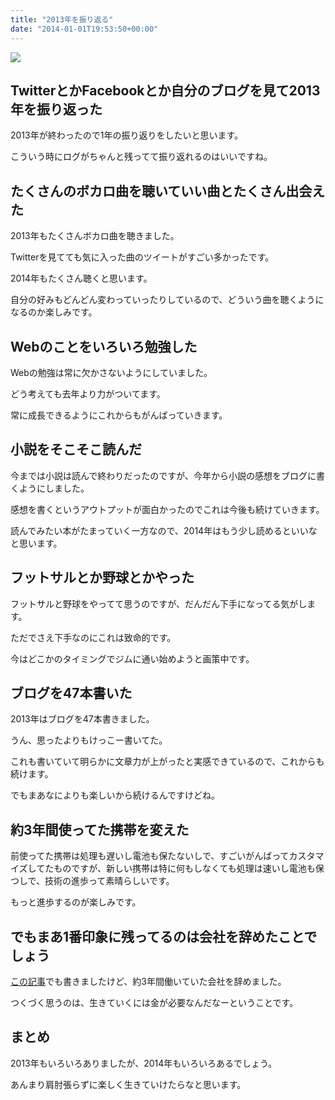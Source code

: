 ```yaml
---
title: "2013年を振り返る"
date: "2014-01-01T19:53:50+00:00"
---
```


![](/images/2014/01/de_20140101_2013.jpg)

## TwitterとかFacebookとか自分のブログを見て2013年を振り返った

2013年が終わったので1年の振り返りをしたいと思います。

こういう時にログがちゃんと残ってて振り返れるのはいいですね。

## たくさんのボカロ曲を聴いていい曲とたくさん出会えた

2013年もたくさんボカロ曲を聴きました。

Twitterを見てても気に入った曲のツイートがすごい多かったです。

2014年もたくさん聴くと思います。

自分の好みもどんどん変わっていったりしているので、どういう曲を聴くようになるのか楽しみです。

## Webのことをいろいろ勉強した

Webの勉強は常に欠かさないようにしていました。

どう考えても去年より力がついてます。

常に成長できるようにこれからもがんばっていきます。

## 小説をそこそこ読んだ

今までは小説は読んで終わりだったのですが、今年から小説の感想をブログに書くようにしました。

感想を書くというアウトプットが面白かったのでこれは今後も続けていきます。

読んでみたい本がたまっていく一方なので、2014年はもう少し読めるといいなと思います。

## フットサルとか野球とかやった

フットサルと野球をやってて思うのですが、だんだん下手になってる気がします。

ただでさえ下手なのにこれは致命的です。

今はどこかのタイミングでジムに通い始めようと画策中です。

## ブログを47本書いた

2013年はブログを47本書きました。

うん、思ったよりもけっこー書いてた。

これも書いていて明らかに文章力が上がったと実感できているので、これからも続けます。

でもまあなによりも楽しいから続けるんですけどね。

## 約3年間使ってた携帯を変えた

前使ってた携帯は処理も遅いし電池も保たないしで、すごいがんばってカスタマイズしてたものですが、新しい携帯は特に何もしなくても処理は速いし電池も保つしで、技術の進歩って素晴らしいです。

もっと進歩するのが楽しみです。

## でもまあ1番印象に残ってるのは会社を辞めたことでしょう

[この記事](/2013/6/3/retire/)でも書きましたけど、約3年間働いていた会社を辞めました。

つくづく思うのは、生きていくには金が必要なんだなーということです。 

## まとめ

2013年もいろいろありましたが、2014年もいろいろあるでしょう。

あんまり肩肘張らずに楽しく生きていけたらなと思います。
